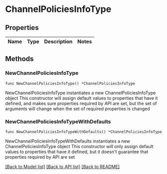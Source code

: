 # ChannelPoliciesInfoType

## Properties

Name | Type | Description | Notes
------------ | ------------- | ------------- | -------------

## Methods

### NewChannelPoliciesInfoType

`func NewChannelPoliciesInfoType() *ChannelPoliciesInfoType`

NewChannelPoliciesInfoType instantiates a new ChannelPoliciesInfoType object
This constructor will assign default values to properties that have it defined,
and makes sure properties required by API are set, but the set of arguments
will change when the set of required properties is changed

### NewChannelPoliciesInfoTypeWithDefaults

`func NewChannelPoliciesInfoTypeWithDefaults() *ChannelPoliciesInfoType`

NewChannelPoliciesInfoTypeWithDefaults instantiates a new ChannelPoliciesInfoType object
This constructor will only assign default values to properties that have it defined,
but it doesn't guarantee that properties required by API are set


[[Back to Model list]](../README.md#documentation-for-models) [[Back to API list]](../README.md#documentation-for-api-endpoints) [[Back to README]](../README.md)


